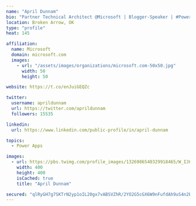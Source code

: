 ```yaml
---
name: "April Dunnam"
bio: "Partner Technical Architect @Microsoft | Blogger-Speaker | #PowerApps, #PowerAutomate, #Office365, #SharePoint | #WIT | #Karaoke Queen"
location: Broken Arrow, OK
type: "profile"
heat: 145

affiliation:
  name: Microsoft
  domain: microsoft.com
  images:
    - url: "/assets/images/organizations/microsoft.com-50x50.jpg"
      width: 50
      height: 50

website: https://t.co/enJuiGEQZc

twitter:
  username: aprildunnam
  url: https://twitter.com/aprildunnam
  followers: 15535

linkedin:
  url: https://www.linkedin.com/public-profile/in/april-dunnam

topics:
  - Power Apps

images:
  - url: https://pbs.twimg.com/profile_images/1326986540329918465/W_IJ6Ih2_400x400.jpg
    width: 400
    height: 400
    isCached: true
    title: "April Dunnam"

secured: "qlRyGH7g7SKTrN2yp1oIL20gx7vABSVZhR/2YO2G5cGX6W9nFufdAh9uS4n2B0W4I5y/CPHMOHwUAlu4qAg0aAb4z7n+oqMhPTI/Xq+ngPz1xtf7QyEkkAGepGXdh8lv+dRQiYUa+W2c9dTpAfDxKHKBNIY/d8TGZlxvk5qFuIq+7z6xqrmjrfi8xc4P2cCCug8iNo5VAdCcwPIiXhUvmVviUVB6TAB746nkmxzgy6G1ENas7lLSnHf2degyE4wfVmu7j3aquG0LE76DIlnhnoE5akeRBsyzdtvT82p4g3qUrmhuPhtULtMBPtG1Xgl/yQa0yx7EW2f8HLWYhw6nRZ+TXCLAEze5nR2zHp+NVexyAftS4M0qu9yzgc4UNpwx4sr3L6kPqmPZICyWRWQe3aBNW1/xvdjs9slUFdq6tvM=;YMf++iCtfs4B6g38gvwZTg=="
---
```


